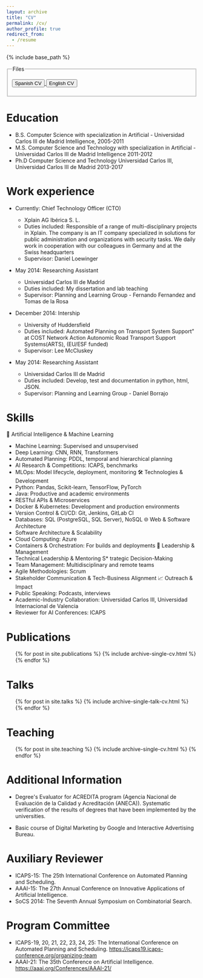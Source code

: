 ```yaml
---
layout: archive
title: "CV"
permalink: /cv/
author_profile: true
redirect_from:
  - /resume
---
```


{% include base_path %}


<fieldset>
    <legend>Files</legend>
    <form>
      <p><a href="https://icenamor.github.io/files/Isabel_Cenamor_CV_Español.pdf"><input type="button" class="btn" value="Spanish CV" /> </a> 
       <a href="https://icenamor.github.io/files/Isabel_Cenamor_CV_English.pdf"><input type="button" class="btn" value="English CV" /> </a>
      </p>
    </form>
</fieldset>



Education
======
* B.S. Computer Science with specialization in Artificial - Universidad Carlos III de Madrid 
Intelligence, 2005-2011
* M.S. Computer Science and Technology with specialization in Artificial - Universidad Carlos III de Madrid 
Intelligence 2011-2012
* Ph.D Computer Science and Technology Universidad Carlos III,  Universidad Carlos III de Madrid  2013-2017

Work experience
======
* Currently: Chief Technology Officer (CTO)
  * Xplain AG Ibérica S. L.
  * Duties included: Responsible of a range of multi-disciplinary projects in Xplain. The company is an IT company specialized in solutions for public administration and organizations with security tasks. We daily work in cooperation with our colleagues in Germany and at the Swiss headquarters
  * Supervisor: Daniel Loewinger

* May 2014: Researching Assistant
  * Universidad Carlos III de Madrid
  * Duties included: My dissertation and lab teaching
  * Supervisor: Planning and Learning Group -  Fernando Fernandez and Tomas de la Rosa
  
* December 2014: Intership
  * University of Huddersfield
  * Duties included: Automated Planning on Transport System Support” at COST Network Action Autonomic Road Transport Support Systems(ARTS), (EU/ESF funded)
  * Supervisor: Lee McCluskey
  
* May 2014: Researching Assistant
  * Universidad Carlos III de Madrid
  * Duties included: Develop, test and documentation in python, html, JSON.
  * Supervisor: Planning and Learning Group - Daniel Borrajo
  
Skills
======


🧠 Artificial Intelligence & Machine Learning
* Machine Learning: Supervised and unsupervised
* Deep Learning: CNN, RNN, Transformers
* Automated Planning: PDDL, temporal and hierarchical planning
* AI Research & Competitions: ICAPS, benchmarks
* MLOps: Model lifecycle, deployment, monitoring
🛠️ Technologies & Development
* Python: Pandas, Scikit-learn, TensorFlow, PyTorch
* Java: Productive and academic environments
* RESTful APIs & Microservices
* Docker & Kubernetes: Development and production environments
* Version Control & CI/CD: Git, Jenkins, GitLab CI
* Databases: SQL (PostgreSQL, SQL Server), NoSQL
🌐 Web & Software Architecture
* Software Architecture & Scalability
* Cloud Computing: Azure
* Containers & Orchestration: For builds and deployments
👥 Leadership & Management
* Technical Leadership & Mentoring
S* trategic Decision-Making
* Team Management: Multidisciplinary and remote teams
* Agile Methodologies: Scrum
* Stakeholder Communication & Tech-Business Alignment
📈 Outreach & Impact
* Public Speaking: Podcasts, interviews
* Academic-Industry Collaboration: Universidad Carlos III, Universidad Internacional de Valencia 
* Reviewer for AI Conferences: ICAPS



<!--- * Problem Solving Techniques: csp, sat, automated planning, heuristic search and stochastic search
* Automated Learning Systems: Weka and RapidMiner
* SAT Systems: MIPSat, SatZilla, Hydra and 3s
* Reasoning systems: Bayesian networks and fuzzy logic
* Programming languages: java, Python, c++, c, lisp, c# and R (Knowledge of Java Design Pattern and JUnit).
* Programming frameworks: Hibernate, Spring, JPA tomcat and weblogic
* Databases: Oracle and MySQL
* Web development: HTML, CSS, XML, XSL and JSON
* Revision Control Systems: Subversion (svn), TortoiseSVN and Git
* Project Management Software: ESA methodology, Métrica 3, Agile Software Development
* UML System: Altova UModel, Dia and EasyCase.
* Operating Systems: Unix, Ubuntu, Windows
* Other: Clips, MPI , OpenMP and LATEX
-->

Publications
======
  <ul>{% for post in site.publications %}
    {% include archive-single-cv.html %}
  {% endfor %}</ul>
  
Talks
======
  <ul>{% for post in site.talks %}
    {% include archive-single-talk-cv.html %}
  {% endfor %}</ul>
  
Teaching
======
  <ul>{% for post in site.teaching %}
    {% include archive-single-cv.html %}
  {% endfor %}</ul>
  
Additional Information
======
* Degree's Evaluator for ACREDITA  program (Agencia Nacional de Evaluación de la Calidad y Acreditación (ANECA)). 
Systematic verification of the results of degrees that have been implemented by the universities. 

* Basic course of Digital Marketing  by  Google  and Interactive Advertising Bureau. 

Auxiliary Reviewer
======
* ICAPS-15: The 25th International Conference on Automated Planning and Scheduling. 
* AAAI-15: The 27th Annual Conference on Innovative Applications of Artificial Intelligence.
* SoCS 2014: The Seventh Annual Symposium on Combinatorial Search.

Program Committee
======
* ICAPS-19, 20, 21, 22, 23, 24, 25: The  International Conference on Automated Planning and Scheduling.  https://icaps19.icaps-conference.org/organizing-team
* AAAI-21: The 35th Conference on Artificial Intelligence.  https://aaai.org/Conferences/AAAI-21/


